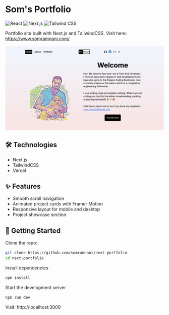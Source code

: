 # Som's Portfolio

![React](https://img.shields.io/badge/React-61DAFB?style=for-the-badge&logo=react&logoColor=white)
![Next.js](https://img.shields.io/badge/Next.js-000000?style=for-the-badge&logo=nextdotjs&logoColor=white)
![Tailwind CSS](https://img.shields.io/badge/Tailwind_CSS-06B6D4?style=for-the-badge&logo=tailwindcss&logoColor=white)

Portfolio site built with Next.js and TailwindCSS. Visit here: https://www.somramnani.com/

![Homepage](public/homepage.png)

## 🛠️ Technologies
- Next.js
- TailwindCSS
- Vercel

## ✨ Features

- Smooth scroll navigation
- Animated project cards with Framer Motion
- Responsive layout for mobile and desktop
- Project showcase section


## 🚀 Getting Started

Clone the repo:

```bash
git clone https://github.com/somramnani/next-portfolio
cd next-portfolio
```
Install dependencies

```bash
npm install
```

Start the development server

```bash
npm run dev
```

Visit: http://localhost:3000
